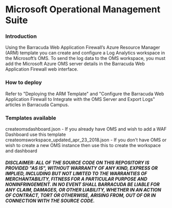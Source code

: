 # Microsoft Operational Management Suite

### Introduction

Using the Barracuda Web Application Firewall’s Azure Resource Manager (ARM) template you can create and configure a Log Analytics workspace in the Microsoft’s OMS. To send the log data to the OMS workspace, you must add the Microsoft Azure OMS server details in the Barracuda Web Application Firewall web interface.

### How to deploy
Refer to "Deploying the ARM Template" and "Configure the Barracuda Web Application Firewall to Integrate with the OMS Server and Export Logs" articles in Barracuda Campus.

### Templates available

createomsdashboard.json - If you already have OMS and wish to add a WAF Dashboard use this template
createomsworkspace_updated_apr_23_2018.json - If you don't have OMS or wish to create a new OMS instance then use this to create the workspace and dashboard


##### DISCLAIMER: ALL OF THE SOURCE CODE ON THIS REPOSITORY IS PROVIDED "AS IS", WITHOUT WARRANTY OF ANY KIND, EXPRESS OR IMPLIED, INCLUDING BUT NOT LIMITED TO THE WARRANTIES OF MERCHANTABILITY, FITNESS FOR A PARTICULAR PURPOSE AND NONINFRINGEMENT. IN NO EVENT SHALL BARRACUDA BE LIABLE FOR ANY CLAIM, DAMAGES, OR OTHER LIABILITY, WHETHER IN AN ACTION OF CONTRACT, TORT OR OTHERWISE, ARISING FROM, OUT OF OR IN CONNECTION WITH THE SOURCE CODE. #####

